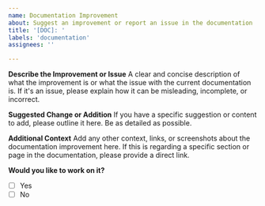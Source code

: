 ```yaml
---
name: Documentation Improvement
about: Suggest an improvement or report an issue in the documentation
title: '[DOC]: '
labels: 'documentation'
assignees: ''

---
```


**Describe the Improvement or Issue**
A clear and concise description of what the improvement is or what the issue with the current documentation is. If it's an issue, please explain how it can be misleading, incomplete, or incorrect.

**Suggested Change or Addition**
If you have a specific suggestion or content to add, please outline it here. Be as detailed as possible.

**Additional Context**
Add any other context, links, or screenshots about the documentation improvement here. If this is regarding a specific section or page in the documentation, please provide a direct link.

**Would you like to work on it?**
- [ ] Yes
- [ ] No
